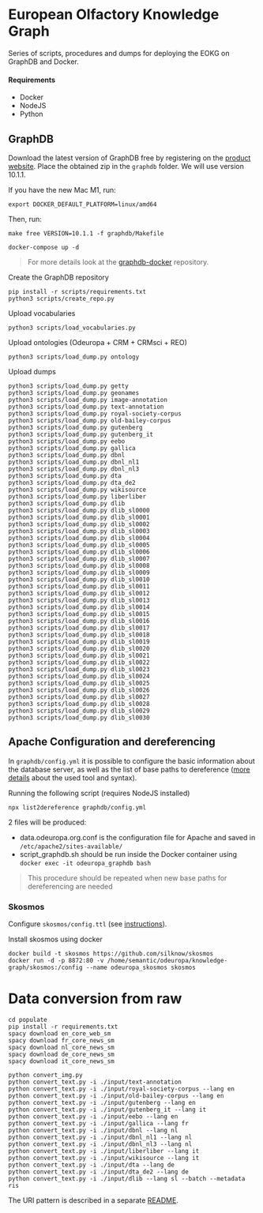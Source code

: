 # European Olfactory Knowledge Graph

Series of scripts, procedures and dumps for deploying the EOKG on GraphDB and Docker.

#### Requirements

- Docker
- NodeJS
- Python

## GraphDB

Download the latest version of GraphDB free by registering on the [product website](https://www.ontotext.com/products/graphdb/graphdb-free/). Place the obtained zip in the `graphdb` folder.
We will use version 10.1.1.

If you have the new Mac M1, run:

    export DOCKER_DEFAULT_PLATFORM=linux/amd64  


Then, run:

    make free VERSION=10.1.1 -f graphdb/Makefile

    docker-compose up -d

> For more details look at the [graphdb-docker](https://github.com/Ontotext-AD/graphdb-docker#building-a-docker-image-based-on-the-free-edition) repository.

Create the GraphDB repository

    pip install -r scripts/requirements.txt
    python3 scripts/create_repo.py

Upload vocabularies

    python3 scripts/load_vocabularies.py

Upload ontologies (Odeuropa + CRM + CRMsci + REO)

    python3 scripts/load_dump.py ontology

Upload dumps

    python3 scripts/load_dump.py getty
    python3 scripts/load_dump.py geonames
    python3 scripts/load_dump.py image-annotation
    python3 scripts/load_dump.py text-annotation
    python3 scripts/load_dump.py royal-society-corpus
    python3 scripts/load_dump.py old-bailey-corpus
    python3 scripts/load_dump.py gutenberg
    python3 scripts/load_dump.py gutenberg_it
    python3 scripts/load_dump.py eebo
    python3 scripts/load_dump.py gallica
    python3 scripts/load_dump.py dbnl
    python3 scripts/load_dump.py dbnl_nl1
    python3 scripts/load_dump.py dbnl_nl3
    python3 scripts/load_dump.py dta
    python3 scripts/load_dump.py dta_de2
    python3 scripts/load_dump.py wikisource
    python3 scripts/load_dump.py liberliber
    python3 scripts/load_dump.py dlib
    python3 scripts/load_dump.py dlib_sl0000
    python3 scripts/load_dump.py dlib_sl0001
    python3 scripts/load_dump.py dlib_sl0002
    python3 scripts/load_dump.py dlib_sl0003
    python3 scripts/load_dump.py dlib_sl0004
    python3 scripts/load_dump.py dlib_sl0005
    python3 scripts/load_dump.py dlib_sl0006
    python3 scripts/load_dump.py dlib_sl0007
    python3 scripts/load_dump.py dlib_sl0008
    python3 scripts/load_dump.py dlib_sl0009
    python3 scripts/load_dump.py dlib_sl0010
    python3 scripts/load_dump.py dlib_sl0011
    python3 scripts/load_dump.py dlib_sl0012
    python3 scripts/load_dump.py dlib_sl0013
    python3 scripts/load_dump.py dlib_sl0014
    python3 scripts/load_dump.py dlib_sl0015
    python3 scripts/load_dump.py dlib_sl0016
    python3 scripts/load_dump.py dlib_sl0017
    python3 scripts/load_dump.py dlib_sl0018
    python3 scripts/load_dump.py dlib_sl0019
    python3 scripts/load_dump.py dlib_sl0020
    python3 scripts/load_dump.py dlib_sl0021
    python3 scripts/load_dump.py dlib_sl0022
    python3 scripts/load_dump.py dlib_sl0023
    python3 scripts/load_dump.py dlib_sl0024
    python3 scripts/load_dump.py dlib_sl0025
    python3 scripts/load_dump.py dlib_sl0026
    python3 scripts/load_dump.py dlib_sl0027
    python3 scripts/load_dump.py dlib_sl0028
    python3 scripts/load_dump.py dlib_sl0029
    python3 scripts/load_dump.py dlib_sl0030

## Apache Configuration and dereferencing

In `graphdb/config.yml` it is possible to configure the basic information about the database server, as well as the list of base paths to dereference
([more details](https://github.com/pasqLisena/list2dereference) about the used tool and syntax).

Running the following script (requires NodeJS installed)

    npx list2dereference graphdb/config.yml

2 files will be produced:
- data.odeuropa.org.conf is the configuration file for Apache and saved in `/etc/apache2/sites-available/`
- script_graphdb.sh should be run inside the Docker container using `docker exec -it odeuropa_graphdb bash`

> This procedure should be repeated when new base paths for dereferencing are needed

### Skosmos

Configure `skosmos/config.ttl` (see [instructions](https://github.com/NatLibFi/Skosmos/wiki/Configuration)).

Install skosmos using docker

    docker build -t skosmos https://github.com/silknow/skosmos
    docker run -d -p 8872:80 -v /home/semantic/odeuropa/knowledge-graph/skosmos:/config --name odeuropa_skosmos skosmos


# Data conversion from raw

    cd populate
    pip install -r requirements.txt
    spacy download en_core_web_sm
    spacy download fr_core_news_sm
    spacy download nl_core_news_sm
    spacy download de_core_news_sm
    spacy download it_core_news_sm

    python convert_img.py
    python convert_text.py -i ./input/text-annotation
    python convert_text.py -i ./input/royal-society-corpus --lang en
    python convert_text.py -i ./input/old-bailey-corpus --lang en
    python convert_text.py -i ./input/gutenberg --lang en
    python convert_text.py -i ./input/gutenberg_it --lang it
    python convert_text.py -i ./input/eebo --lang en
    python convert_text.py -i ./input/gallica --lang fr
    python convert_text.py -i ./input/dbnl --lang nl
    python convert_text.py -i ./input/dbnl_nl1 --lang nl
    python convert_text.py -i ./input/dbnl_nl3 --lang nl
    python convert_text.py -i ./input/liberliber --lang it
    python convert_text.py -i ./input/wikisource --lang it
    python convert_text.py -i ./input/dta --lang de
    python convert_text.py -i ./input/dta_de2 --lang de
    python convert_text.py -i ./input/dlib --lang sl --batch --metadata ris


The URI pattern is described in a separate [README](URI-patterns.md).

